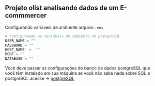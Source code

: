 ## Projeto olist analisando dados de um E-commmercer


Configurando variaveis de ambiente arquivo `.env` 
```python
# configurando as variáveis de ambiente no postgreSQL
USER_NAME = ""
PASSWORD = ""
HOST_NAME  =  ""
PORT = ""
DATABASE = "" 
```

Você deve passar as configurações do banco de dados postgreSQL que você têm instalado em sua máquina
se você não sabe nada sobre SQL e postgreSQL acesse -> <a href="https://www.postgresql.org/">postgreSQL</a> 

